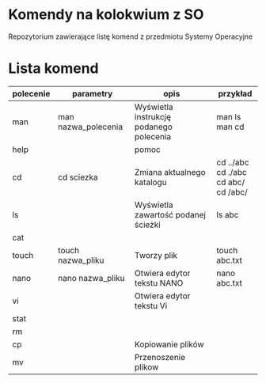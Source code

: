 # Komendy na kolokwium z SO
Repozytorium zawierające listę komend z przedmiotu Systemy Operacyjne

# Lista komend

| polecenie | parametry | opis | przykład|
|-----------|-----------|------|---------|
| man | man nazwa_polecenia | Wyświetla instrukcję podanego polecenia | man ls <br> man cd |
| help | | pomoc | |
| cd | cd sciezka | Zmiana aktualnego katalogu | cd ../abc <br> cd ./abc <br> cd abc/ <br> cd /abc/|
| ls | | Wyświetla zawartość podanej ścieżki | ls abc|
| cat | | | | 
| touch | touch nazwa_pliku | Tworzy plik | touch abc.txt|
| nano | nano nazwa_pliku | Otwiera edytor tekstu NANO | nano abc.txt|
| vi | | Otwiera edytor tekstu Vi | |
| stat | | | |
| rm | | | |
| cp | | Kopiowanie plików | | 
| mv | | Przenoszenie plikow | |
